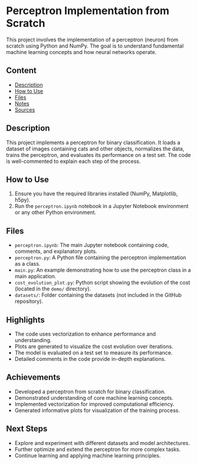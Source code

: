 # Perceptron Implementation from Scratch

This project involves the implementation of a perceptron (neuron) from scratch using Python and NumPy. The goal is to understand fundamental machine learning concepts and how neural networks operate.

## Content

- [Description](#description)
- [How to Use](#how-to-use)
- [Files](#files)
- [Notes](#notes)
- [Sources](#sources)

## Description

This project implements a perceptron for binary classification. It loads a dataset of images containing cats and other objects, normalizes the data, trains the perceptron, and evaluates its performance on a test set. The code is well-commented to explain each step of the process.

## How to Use

1. Ensure you have the required libraries installed (NumPy, Matplotlib, h5py).
2. Run the `perceptron.ipynb` notebook in a Jupyter Notebook environment or any other Python environment.

## Files

- `perceptron.ipynb`: The main Jupyter notebook containing code, comments, and explanatory plots.
- `perceptron.py`: A Python file containing the perceptron implementation as a class.
- `main.py`: An example demonstrating how to use the perceptron class in a main application.
- `cost_evolution_plot.py`: Python script showing the evolution of the cost (located in the `demo/` directory).
- `datasets/`: Folder containing the datasets (not included in the GitHub repository).

## Highlights

- The code uses vectorization to enhance performance and understanding.
- Plots are generated to visualize the cost evolution over iterations.
- The model is evaluated on a test set to measure its performance.
- Detailed comments in the code provide in-depth explanations.

## Achievements

- Developed a perceptron from scratch for binary classification.
- Demonstrated understanding of core machine learning concepts.
- Implemented vectorization for improved computational efficiency.
- Generated informative plots for visualization of the training process.

## Next Steps

- Explore and experiment with different datasets and model architectures.
- Further optimize and extend the perceptron for more complex tasks.
- Continue learning and applying machine learning principles.
